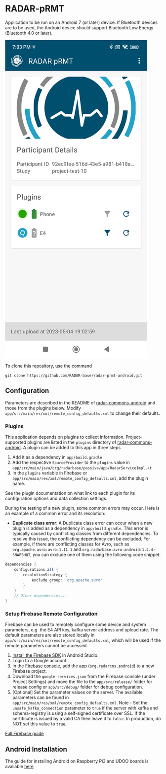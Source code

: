 # RADAR-pRMT

Application to be run on an Android 7 (or later) device. If Bluetooth devices are to be used, the Android device should support Bluetooth Low Energy (Bluetooth 4.0 or later).

![Screenshot](/man/prmt-main-activity.jpg?raw=True "Screenshot 2023-05-04")

To clone this repository, use the command

```shell
git clone https://github.com/RADAR-base/radar-prmt-android.git
```

## Configuration

Parameters are described in the README of [radar-commons-android](https://github.com/RADAR-base/radar-commons-android) and those from the plugins below. Modify `app/src/main/res/xml/remote_config_defaults.xml` to change their defaults.

### Plugins

This application depends on plugins to collect information. Project-supported plugins are listed in the `plugins` directory of [radar-commons-android](https://github.com/radar-base/radar-commons-android). A plugin can be added to this app in three steps

1. Add it as a dependency in `app/build.gradle`
2. Add the respective `SourceProvider` to the `plugins` value in `app/src/main/java/org/radarbase/passive/app/RadarServiceImpl.kt`
3. In the `plugins` variable in Firebase or `app/src/main/res/xml/remote_config_defaults.xml`, add the plugin name.

See the plugin documentation on what link to each plugin for its configuration options and data collection settings.

During the testing of a new plugin, some common errors may occur. Here is an example of a common error and its resolution:

* **Duplicate class error**: A Duplicate class error can occur when a new plugin is added as a dependency in `app/build.gradle`. This error is typically caused by conflicting classes from different dependencies. To resolve this issue, the conflicting dependency can be excluded. For example, if there are conflicting classes for Avro, such as `org.apache.avro:avro:1.11.1` and `org.radarbase:avro-android:1.2.4-SNAPSHOT`, you can exclude one of them using the following code snippet:

```gradle
dependencies {
    configurations.all {
        resolutionStrategy {
            exclude group: 'org.apache.avro'
        }
    }
    // Other dependencies...
}
```

### Setup Firebase Remote Configuration

Firebase can be used to remotely configure some device and system parameters, e.g. the E4 API key, kafka server address and upload rate. The default parameters are also stored locally in `app/src/main/res/xml/remote_config_defaults.xml`, which will be used if the remote parameters cannot be accessed.

1. [Install the Firebase SDK](https://firebase.google.com/docs/android/setup) in Android Studio.
2. Login to a Google account.
3. In the [Firebase console](https://console.firebase.google.com/), add the app (`org.radarcns.android`) to a new Firebase project.
4. Download the `google-services.json` from the Firebase console (under Project Settings) and move the file to the `app/src/release/` folder for release config or `app/src/debug/` folder for debug configuration.
5. [Optional] Set the parameter values on the server. The available parameters can be found in `app/src/main/res/xml/remote_config_defaults.xml`. 
Note - Set the `unsafe_kafka_connection` parameter to `true` if the server with kafka and schema-registry is using a self-signed certificate over SSL. If the certificate is issued by a valid CA then leave it to `false`. In production, do NOT set this value to `true`.

[Full Firebase guide](https://firebase.google.com/docs/remote-config/use-config-android)

## Android Installation

The guide for installing Android on Raspberry Pi3 and UDOO boards is available [here](https://github.com/RADAR-base/RADAR-AndroidApplication/wiki)
